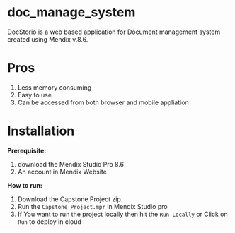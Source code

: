 # doc_manage_system
DocStorio is a web based application for Document management system created using Mendix v.8.6.
# Pros
1. Less memory consuming
2. Easy to use
3. Can be accessed from both browser and mobile appliation
# Installation
**Prerequisite:**

1. download the Mendix Studio Pro 8.6
2. An account in Mendix Website

**How to run:**

1. Download the Capstone Project zip.
2. Run the ``Capstone_Project.mpr`` in Mendix Studio pro
3. If You want to run the project locally then hit the ``Run Locally`` or Click on ``Run`` to deploy in cloud

